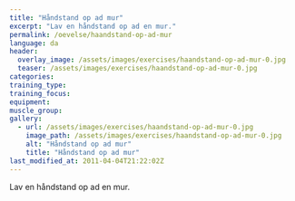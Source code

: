```yaml
---
title: "Håndstand op ad mur"
excerpt: "Lav en håndstand op ad en mur."
permalink: /oevelse/haandstand-op-ad-mur
language: da
header:
  overlay_image: /assets/images/exercises/haandstand-op-ad-mur-0.jpg
  teaser: /assets/images/exercises/haandstand-op-ad-mur-0.jpg
categories:
training_type: 
training_focus: 
equipment:
muscle_group:
gallery:
  - url: /assets/images/exercises/haandstand-op-ad-mur-0.jpg
    image_path: /assets/images/exercises/haandstand-op-ad-mur-0.jpg
    alt: "Håndstand op ad mur"
    title: "Håndstand op ad mur"
last_modified_at: 2011-04-04T21:22:02Z
---
```


Lav en håndstand op ad en mur.
